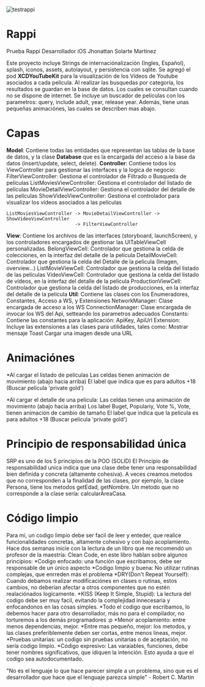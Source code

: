 ![testrappi](https://user-images.githubusercontent.com/8276103/48874421-216c0b00-edc1-11e8-8483-2405c02b2fb2.gif)


# Rappi
Prueba Rappi Desarrollador iOS
Jhonattan Solarte Martinez

Este proyecto incluye Strings de internaciónalización (Ingles, Español), splash, iconos, assets, autolayout, y persistencia con sqlite. Se agregó el pod **XCDYouTubeKit** para la visualización de los Vídeos de Youtube asociados a cada pelicula.
Al realizar las busquedas por categoría, los resultados se guardan en la base de datos. Los cuales se consultan cuando no se dispone de internet.
Se incluye un buscador de películas con los parametros: query, include adult, year, release year. Además, tiene unas pequeñas animaciónes, las cuales se describen mas abajo. 



# Capas
**Model**: Contiene todas las entidades que representan las tablas de la base de datos, y la clase **Database** que es la encargada del acceso a la base da datos (insert/update, select, delete).
**Controller**: Contiene todos los ViewController para gestionar las interfaces y la logica de negocio:
    FilterViewController: Gestiona el controlador de Filtrado o Busqueda de películas 
    ListMoviesViewController: Gestiona el controlador del listado de películas
    MovieDetailViewController: Gestiona el controlador del detalle de las películas
    ShowVideoViewController: Gestiona el controlador para visualizar los vídeos asociados a las películas
    
    ListMoviesViewController -> MovieDetailViewController ->  ShowVideoViewController
                             -> FilterViewController

**View**: Contiene los archivos de las interfaces (storyboard, launchScreen), y los controladores encargados de gestionar las UITableViewCell personalizadas. 
    BelongViewCell: Controlador que gestiona la celda de colecciones, en la interfaz del detalle de la pelicula
    DetailMovieCell: Controlador que gestiona la celda del Detalle de la pelicula (Imagen, overview...)
    ListMovieViewCell: Controlador que gestiona la celda del listado de las películas 
    VideoViewCell: Controlador que gestiona la celda del listado de vídeos, en la interfaz del detalle de la pelicula
    ProductionViewCell: Controlador que gestiona la celda del listado de producciones, en la interfaz del detalle de la pelicula
**Util**: Contiene las clases con los Enumeradores, Constantes, Acceso a WS, y Extensiones
    NetworkManager: Clase encargada de acceso a los WS
    ConnectionManager: Clase encargada de invocar los WS del Api, setteando los parametros adecuados
    Constants: Contiene las constantes para la aplicación: ApiKey, ApiUrl
    Extension: Incluye las extensiones a las clases para utilidades, tales como:
                     Mostrar mensaje Toast
                     Cargar una imagen desde una URL 




# Animaciónes
*Al cargar el listado de películas
    Las celdas tienen animación de movimiento  (abajo hacia arriba)
    El label que indica que es para adultos +18 (Buscar pelicula 'private gold')
    
*Al cargar el detalle de una pelicula:
    Las celdas tienen una animación de movimiento (abajo hacia arriba)
    Los label Buget, Populariy, Vote %, Vote, tienen animación de cambio de tamaño
    El label que indica que la pelicula es para adultos +18 (Buscar pelicula 'private gold')
    

# Principio de responsabilidad única
SRP es uno de los 5 principios de la POO (SOLID)
El Principio de responsabilidad unica indica que una clase debe tener una responsabilidad bien definida y concreta (altamente cohesiva). A veces creamos metodos que no corresponden a la finalidad de las clases, por ejemplo, 
la clase Persona, tiene los metodos getEdad, getNombre. Un metodo que no corresponde a la clase sería: calcularAreaCasa.


# Código limpio
Para mi, un codigo limpio debe ser facil de leer y enteder, que realice funcionalidades concretas, altamente cohesivo y con bajo acoplamiento. 
Hace dos semanas inicie con la lectura de un libro que me recomendó un profesor de la maestría: Clean Code, en este libro hablan sobre algunos principios:
*Codigo enfocado: una función que escribamos, debe ser responsable de un único aspecto
*Codigo limpio y buena: No utilizar rutinas complejas, que enrreden más el problema
*DRY(Don't Repeat Yourself): Cuando debamos realizar modificaciónes en clases o rutinas, estos cambios, no deberían afectar a otros componentes que no estén realaciónados logicamente.
*KISS (Keep It Simple, Stupid): La lectura del codigo debe ser muy facil, evitando la complejidad innecesaria y enfocandonos en las cosas simples.
*Todo el codigo que escribamos, lo debemos hacer para otro desarrollador, más no para el compilador, no torturemos a los demás programadores :p
*Menor acoplamiento: entre menos dependencias, mejor.
*Entre mas pequeño, mejor: los metodos, y las clases preferiblemente deben ser cortas, entre menos lineas, mejor.
*Pruebas unitarias: un codigo sin pruebas unitarias o de aceptación, no sería codigo limpio.
*Código expresivo: Las varaiables, funciones, debe tener nombres significativos, que idiquen la intención. Esto ayuda a que el codigo sea autodocumentado. 


"No es el lenguaje lo que hace parecer simple a un problema, sino que es el desarrollador que hace que el lenguaje parezca simple" - Robert C. Martin
